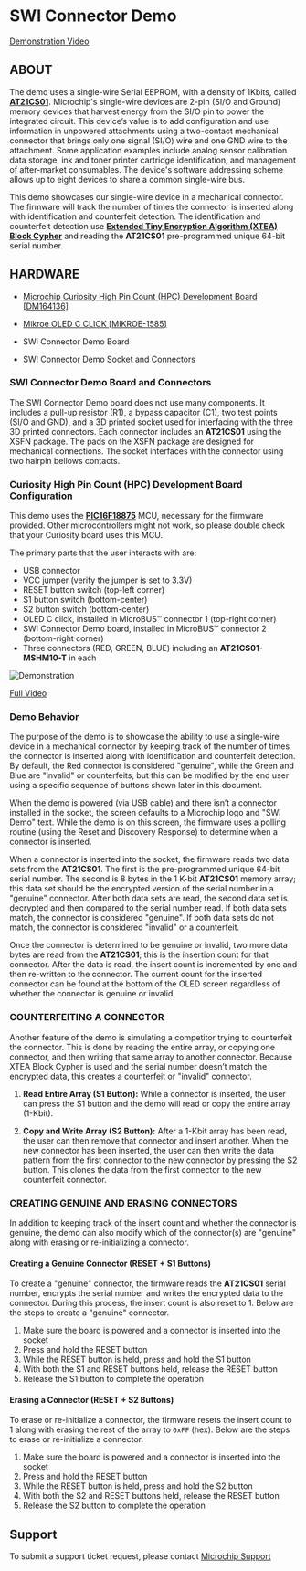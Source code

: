 # SWI Connector Demo

[Demonstration Video](https://github.com/MicrochipTech/SWI-Connector-Demo/raw/main/Docs/Media/Swi-Connector-Demo.mp4)

## ABOUT
The demo uses a single-wire Serial EEPROM, with a density of 1Kbits, called [**AT21CS01**](https://www.microchip.com/wwwproducts/en/AT21CS01). Microchip's single-wire devices are 2-pin (SI/O and Ground) memory devices that harvest energy from the SI/O pin to power the integrated circuit.
This device’s value is to add configuration and use information in unpowered attachments using a two-contact mechanical connector that brings only one signal (SI/O) wire and one GND wire to the attachment. Some application examples include analog sensor calibration data storage, ink and toner printer cartridge identification, and management of after-market consumables. The device's software addressing scheme allows up to eight devices to share a common single-wire bus.

This demo showcases our single-wire device in a mechanical connector. The firmware will track the number of times the connector is inserted along with identification and counterfeit detection. The identification and counterfeit detection use [**Extended Tiny Encryption Algorithm (XTEA) Block Cypher**](https://en.wikipedia.org/wiki/XTEA) and reading the **AT21CS01** pre-programmed unique 64-bit serial number.

## HARDWARE

- [Microchip Curiosity High Pin Count (HPC) Development Board [DM164136]](https://www.microchip.com/dm164136) 

- [Mikroe OLED C CLICK [MIKROE-1585]](https://www.mikroe.com/oled-c-click)

- SWI Connector Demo Board

- SWI Connector Demo Socket and Connectors

### SWI Connector Demo Board and Connectors

The SWI Connector Demo board does not use many components. It includes a pull-up resistor (R1), a bypass capacitor (C1), two test points (SI/O and GND), and a 3D printed socket used for interfacing with the three 3D printed connectors. Each connector includes an **AT21CS01** using the XSFN package. The pads on the XSFN package are designed for mechanical connections. The socket interfaces with the connector using two hairpin bellows contacts.

### Curiosity High Pin Count (HPC) Development Board Configuration

This demo uses the [**PIC16F18875**](https://www.microchip.com/wwwproducts/en/PIC16F18875) MCU, necessary for the firmware provided. Other microcontrollers might not work, so please double check that your Curiosity board uses this MCU.

The primary parts that the user interacts with are:
- USB connector
- VCC jumper (verify the jumper is set to 3.3V)
- RESET button switch (top-left corner)
- S1 button switch (bottom-center)
- S2 button switch (bottom-center)
- OLED C click, installed in MicroBUS™ connector 1 (top-right corner)
- SWI Connector Demo board, installed in MicroBUS™ connector 2 (bottom-right corner)
- Three connectors (RED, GREEN, BLUE) including an **AT21CS01-MSHM10-T** in each



![Demonstration](/Docs/Media/Swi-Connector-Demo.gif)

[Full Video](https://github.com/MicrochipTech/SWI-Connector-Demo/raw/main/Docs/Media/Swi-Connector-Demo.mp4)

### Demo Behavior
The purpose of the demo is to showcase the ability to use a single-wire device in a mechanical connector by keeping track of the number of times the connector is inserted along with identification and counterfeit detection. By default, the Red connector is considered "genuine", while the Green and Blue are "invalid" or counterfeits, but this can be modified by the end user using a specific sequence of buttons shown later in this document.

When the demo is powered (via USB cable) and there isn’t a connector installed in the socket, the screen defaults to a Microchip logo and "SWI Demo" text. While the demo is on this screen, the firmware uses a polling routine (using the Reset and Discovery Response) to determine when a connector is inserted.

When a connector is inserted into the socket, the firmware reads two data sets from the **AT21CS01**. The first is the pre-programmed unique 64-bit serial number. The second is 8 bytes in the 1 K-bit **AT21CS01** memory array; this data set should be the encrypted version of the serial number in a "genuine" connector. After both data sets are read, the second data set is decrypted and then compared to the serial number read. If both data sets match, the connector is considered "genuine". If both data sets do not match, the connector is considered "invalid" or a counterfeit.

 Once the connector is determined to be genuine or invalid, two more data bytes are read from the **AT21CS01**; this is the insertion count for that connector. After the data is read, the insert count is incremented by one and then re-written to the connector. The current count for the inserted connector can be found at the bottom of the OLED screen regardless of whether the connector is genuine or invalid.

### COUNTERFEITING A CONNECTOR
Another feature of the demo is simulating a competitor trying to counterfeit the connector. This is done by reading the entire array, or copying one connector, and then writing that same array to another connector. Because XTEA Block Cypher is used and the serial number doesn’t match the encrypted data, this creates a counterfeit or "invalid" connector.

1. **Read Entire Array (S1 Button):** While a connector is inserted, the user can press the S1 button and the demo will read or copy the entire array (1-Kbit). 

1. **Copy and Write Array (S2 Button):** After a 1-Kbit array has been read, the user can then remove that connector and insert another. When the new connector has been inserted, the user can then write the data pattern from the first connector to the new connector by pressing the S2 button. This clones the data from the first connector to the new counterfeit connector.

### CREATING GENUINE AND ERASING CONNECTORS
In addition to keeping track of the insert count and whether the connector is genuine, the demo can also modify which of the connector(s) are "genuine" along with erasing or re-initializing a connector.

#### Creating a Genuine Connector (RESET + S1 Buttons)
To create a "genuine" connector, the firmware reads the **AT21CS01** serial number, encrypts the serial number and writes the encrypted data to the connector. During this process, the insert count is also reset to 1. Below are the steps to create a "genuine" connector.

1. Make sure the board is powered and a connector is inserted into the socket
2. Press and hold the RESET button
3. While the RESET button is held, press and hold the S1 button
4. With both the S1 and RESET buttons held, release the RESET button
5. Release the S1 button to complete the operation

#### Erasing a Connector (RESET + S2 Buttons)
To erase or re-initialize a connector, the firmware resets the insert count to 1 along with erasing the rest of the array to `0xFF` (hex). Below are the steps to erase or re-initialize a connector.

1. Make sure the board is powered and a connector is inserted into the socket
2. Press and hold the RESET button
3. While the RESET button is held, press and hold the S2 button
4. With both the S2 and RESET buttons held, release the RESET button
5. Release the S2 button to complete the operation

## **Support**
To submit a support ticket request, please contact [Microchip Support](https://microchipsupport.force.com/s/)